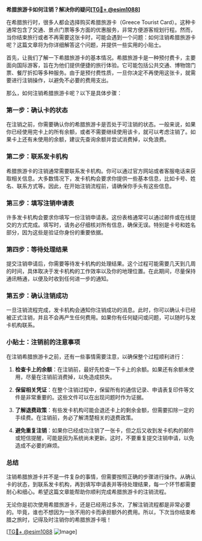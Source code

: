 **希腊旅游卡如何注销？解决你的疑问[[TG💪+ @esim1088](https://t.me/s/esim1088)]**

在希腊旅行时，很多人都会选择购买希腊旅游卡（Greece Tourist Card）。这种卡通常包含了交通、景点门票等多方面的优惠服务，非常方便游客规划行程。然而，当你结束旅行或者不再需要这张卡时，可能会遇到一个问题：如何注销希腊旅游卡呢？这篇文章将为你详细解答这个问题，并提供一些实用的小贴士。

首先，让我们了解一下希腊旅游卡的基本情况。希腊旅游卡是一种预付费卡，主要面向国际游客，旨在为他们提供便捷的旅行体验。它可能包括公共交通、博物馆门票、餐厅折扣等多种服务。由于是预付费性质，一旦你决定不再使用这张卡，就需要进行注销操作，以避免不必要的费用支出。

那么，如何注销希腊旅游卡呢？以下是具体步骤：

### **第一步：确认卡的状态**
在注销之前，你需要确认你的希腊旅游卡是否处于可注销的状态。一般来说，如果你已经使用完卡上的所有余额，或者不需要继续使用该卡，就可以考虑注销了。如果卡上还有未使用的余额，建议先查询余额并尝试消费掉，以免浪费。

### **第二步：联系发卡机构**
希腊旅游卡的注销通常需要联系发卡机构。你可以通过官方网站或者客服电话来获取相关信息。大多数情况下，发卡机构会要求你提供一些基本信息，比如卡号、姓名、联系方式等。因此，在开始注销流程前，请确保你手头有这些信息。

### **第三步：填写注销申请表**
许多发卡机构会要求你填写一份注销申请表。这份表格通常可以通过邮件或在线提交的方式完成。填写时，请务必仔细核对所有信息，确保无误。特别是卡号和姓名部分，因为这些是验证你身份的重要依据。

### **第四步：等待处理结果**
提交注销申请后，你需要等待发卡机构的处理结果。这个过程可能需要几天到几周的时间，具体取决于发卡机构的工作效率以及你的地理位置。在此期间，尽量保持通讯畅通，以便及时收到任何进一步的通知。

### **第五步：确认注销成功**
一旦注销流程完成，发卡机构会通知你注销成功的消息。此时，你可以确认卡已经被正式注销，并且不会再产生任何费用。如果你有任何疑问或问题，可以随时与发卡机构联系。

### **小贴士：注销前的注意事项**
在注销希腊旅游卡之前，还有一些事情需要注意，以确保整个过程顺利进行：

1. **检查卡上的余额**：在注销前，最好先检查一下卡上的余额。如果还有余额未使用，尽量在注销前消费掉，以免造成损失。
   
2. **保留相关凭证**：在整个注销过程中，保留所有的通信记录、申请表复印件等文件是非常重要的。这些文件可以在出现问题时作为证据。

3. **了解退费政策**：有些发卡机构可能会退还卡上的剩余金额，但需要扣除一定的手续费。在注销前，务必了解清楚相关的退费政策。

4. **避免重复注销**：如果你已经成功注销了一张卡，但之后又收到发卡机构的邮件或短信提醒，可能是因为系统尚未更新。这时，不要重复提交注销申请，以免造成不必要的麻烦。

### **总结**
注销希腊旅游卡并不是一件复杂的事情，但需要按照正确的步骤进行操作。从确认卡的状态，到联系发卡机构，再到填写申请表并等待处理结果，每一个环节都需要耐心和细心。希望这篇文章能帮助你顺利完成希腊旅游卡的注销流程。

无论你是初次使用希腊旅游卡，还是已经用过多次，了解注销流程都是非常必要的。毕竟，谁也不想因为一张不用的卡而承担额外的费用。所以，下次当你结束希腊之旅时，记得及时注销你的希腊旅游卡哦！

[[TG💪+ @esim1088](https://t.me/s/esim1088) ![Image](https://i.postimg.cc/4NQfJmqS/Snipaste-2025-05-13-00-14-12.png)]
